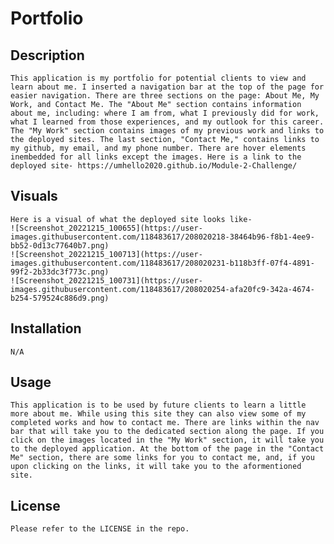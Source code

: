 # Portfolio

## Description
    This application is my portfolio for potential clients to view and learn about me. I inserted a navigation bar at the top of the page for easier navigation. There are three sections on the page: About Me, My Work, and Contact Me. The "About Me" section contains information about me, including: where I am from, what I previously did for work, what I learned from those experiences, and my outlook for this career. The "My Work" section contains images of my previous work and links to the deployed sites. The last section, "Contact Me," contains links to my github, my email, and my phone number. There are hover elements inembedded for all links except the images. Here is a link to the deployed site- https://umhello2020.github.io/Module-2-Challenge/

## Visuals
    Here is a visual of what the deployed site looks like-
    ![Screenshot_20221215_100655](https://user-images.githubusercontent.com/118483617/208020218-38464b96-f8b1-4ee9-bb52-0d13c77640b7.png)
    ![Screenshot_20221215_100713](https://user-images.githubusercontent.com/118483617/208020231-b118b3ff-07f4-4891-99f2-2b33dc3f773c.png)
    ![Screenshot_20221215_100731](https://user-images.githubusercontent.com/118483617/208020254-afa20fc9-342a-4674-b254-579524c886d9.png)

## Installation
    N/A

## Usage
    This application is to be used by future clients to learn a little more about me. While using this site they can also view some of my completed works and how to contact me. There are links within the nav bar that will take you to the dedicated section along the page. If you click on the images located in the "My Work" section, it will take you to the deployed application. At the bottom of the page in the "Contact Me" section, there are some links for you to contact me, and, if you upon clicking on the links, it will take you to the aformentioned site.

## License
    Please refer to the LICENSE in the repo.
